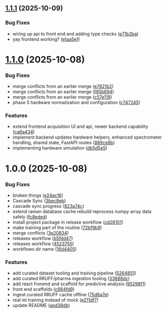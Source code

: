 ## [1.1.1](https://github.com/patrickisgreat/tonkatsu-os/compare/v1.1.0...v1.1.1) (2025-10-09)


### Bug Fixes

* wiring up api to front end and adding type checks ([e71b2ba](https://github.com/patrickisgreat/tonkatsu-os/commit/e71b2ba9e1ab3cf9bc37efaf030288d474698a2a))
* yay frontend working? ([e1aa5e1](https://github.com/patrickisgreat/tonkatsu-os/commit/e1aa5e1b863fb4d429f850d045b28ff9f423ba44))

# [1.1.0](https://github.com/patrickisgreat/tonkatsu-os/compare/v1.0.0...v1.1.0) (2025-10-08)


### Bug Fixes

* merge conflicts from an earlier merge ([e7821b2](https://github.com/patrickisgreat/tonkatsu-os/commit/e7821b211aa46701393442738dbcf1be5448eb72))
* merge conflicts from an earlier merge ([f85b694](https://github.com/patrickisgreat/tonkatsu-os/commit/f85b694b1db836897888bf02c1ce345434acf0cd))
* merge conflicts from an earlier merge ([c57e119](https://github.com/patrickisgreat/tonkatsu-os/commit/c57e119b618f9ce23501856c28e4e985cabc1c89))
* phase 5 hardware normalization and configuration ([c747245](https://github.com/patrickisgreat/tonkatsu-os/commit/c747245dd78bd5ae753b6569967471e2d3566332))


### Features

* extend frontend acquisition UI and api, newer backend capability ([ca6a434](https://github.com/patrickisgreat/tonkatsu-os/commit/ca6a43428060f53967eaadeab51efc476276a454))
* implement backend updates hardware helpers, enhanced spectrometer handling, shared state, FastAPI routes ([889ce8b](https://github.com/patrickisgreat/tonkatsu-os/commit/889ce8b0283c7029bc803a97bff520c53630aadf))
* implementing hardware simulation ([db5d5e5](https://github.com/patrickisgreat/tonkatsu-os/commit/db5d5e552b9ec833470027b13aa3ebb693b8459a))

# 1.0.0 (2025-10-08)


### Bug Fixes

* broken things ([e24ac16](https://github.com/patrickisgreat/tonkatsu-os/commit/e24ac16a64b4c10c7ef696fa6c6c9d746bd9ea69))
* Cascade Sync ([3bec8eb](https://github.com/patrickisgreat/tonkatsu-os/commit/3bec8eb2f626b91198c07f4c85bbccd6f5a5cd15))
* cascade sync progress ([823a74c](https://github.com/patrickisgreat/tonkatsu-os/commit/823a74ca8aa9b71c7ed50dc7016880afc56bd252))
* extend raman database cache rebuild reprocess numpy array data safely ([fc8eded](https://github.com/patrickisgreat/tonkatsu-os/commit/fc8eded4920c12b58dabba149aaf8344f0d4cf6a))
* install project package in release workflow ([cd26101](https://github.com/patrickisgreat/tonkatsu-os/commit/cd26101f7568475162d76b1aad4f6f3d82a1e63c))
* make training part of the routine ([72bf9b9](https://github.com/patrickisgreat/tonkatsu-os/commit/72bf9b9b4dfe10787cc22404b366645df5ffd7d3))
* merge conflicts ([3e20834](https://github.com/patrickisgreat/tonkatsu-os/commit/3e20834c621e348817e8237a523aad01b9b88ea1))
* releases workflow ([b5fdd47](https://github.com/patrickisgreat/tonkatsu-os/commit/b5fdd4752edcce9197103f288b2ac4d80f28332f))
* releases workflow ([4523755](https://github.com/patrickisgreat/tonkatsu-os/commit/452375594e486582272dc7ec2b128c6befc53513))
* workflows dir name ([16d4405](https://github.com/patrickisgreat/tonkatsu-os/commit/16d440549bcd196fec7368d32a027b7477beecd3))


### Features

* add curated dataset tooling and training pipeline ([5264851](https://github.com/patrickisgreat/tonkatsu-os/commit/52648514a56d06f6c5bce372f9d5027bfe2e2c18))
* add curated RRUFF/pharma ingestion tooling ([33888dc](https://github.com/patrickisgreat/tonkatsu-os/commit/33888dc255df47388d0398a50069cf1b2e061741))
* add react fronend and scaffold for predictive analysis ([95298f1](https://github.com/patrickisgreat/tonkatsu-os/commit/95298f1976513d260499d05eddce1ffe9db09212))
* front end scaffolds ([c984fd9](https://github.com/patrickisgreat/tonkatsu-os/commit/c984fd93cbfac77f42c3ccc8c76ab13c9c1757de))
* ingest curated RRUFF cache offline ([75d6a7e](https://github.com/patrickisgreat/tonkatsu-os/commit/75d6a7e651a2716cf30b3629446d16a3bf64e8c7))
* real ml training instead of mock ([e211df7](https://github.com/patrickisgreat/tonkatsu-os/commit/e211df7db46c6774ed9a7240dee6c578d5012d7a))
* update README ([aed38db](https://github.com/patrickisgreat/tonkatsu-os/commit/aed38dbd4c908a61a9352a65627ef52f0d8b8d62))
